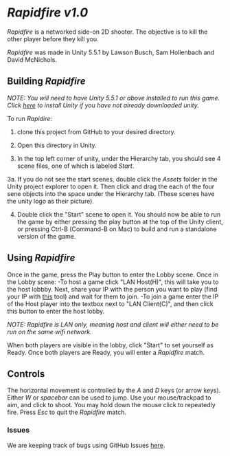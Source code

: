 # _Rapidfire v1.0_

_Rapidfire_ is a networked side-on 2D shooter. The objective is to kill the other player before they kill you.

_Rapidfire_ was made in Unity 5.5.1 by Lawson Busch, Sam Hollenbach and David McNichols. 

## Building _Rapidfire_

_NOTE: You will need to have Unity 5.5.1 or above installed to run this game. Click [here](https://unity3d.com/) to install Unity if you have not already downloaded unity._

To run _Rapidire_:

1. clone this project from GitHub to your desired directory. 

2. Open this directory in Unity.

3. In the top left corner of unity, under the Hierarchy tab, you should see 4 scene files, one of which is labeled _Start_. 

3a. If you do not see the start scenes, double click the _Assets_ folder in the Unity project explorer to open it. Then click and drag the each of the four sene objects into the space under the Hierarchy tab. (These scenes have the unity logo as their picture).
  
4. Double click the "Start" scene to open it. You should now be able to run the game by either pressing the play button at the top of the Unity client, or pressing Ctrl-B (Command-B on Mac) to build and run a standalone version of the game.

## Using _Rapidfire_

Once in the game, press the Play button to enter the Lobby scene. Once in the Lobby scene:
-To host a game click "LAN Host(H)", this will take you to the host lobbby. Next, share your IP with the person you want to play (find your IP with [this](http://www.whatsmyip.org/) tool) and wait for them to join.
-To join a game enter the IP of the Host player into the textbox next to "LAN Client(C)", and then click this button to enter the host lobby. 

_NOTE: Rapidfire is LAN only, meaning host and client will either need to be run on the same wifi network._

When both players are visible in the lobby, click "Start" to set yourself as Ready. Once both players are Ready, you will enter a _Rapidfire_ match.

## Controls

The horizontal movement is controlled by the _A_ and _D_ keys (or arrow keys). Either _W_ or _spacebar_ can be used to jump. Use your mouse/trackpad to aim, and click to shoot. You may hold down the mouse click to repeatedly fire. Press _Esc_ to quit the _Rapidfire_ match.

### Issues

We are keeping track of bugs using GitHub Issues [here](https://github.com/samhollenbach/Rapidfire/issues).
